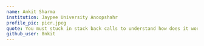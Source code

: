```yaml
---
name: Ankit Sharma
institution: Jaypee University Anoopshahr
profile_pic: picr.jpeg
quote: You must stuck in stack back calls to understand how does it work behind the stage...
github_user: 8nkit
---
```

